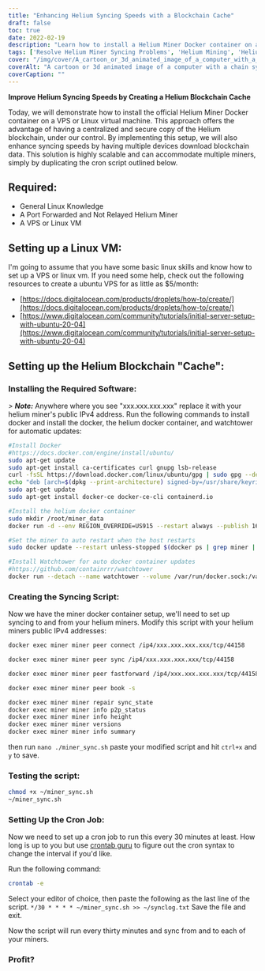 ```yaml
---
title: "Enhancing Helium Syncing Speeds with a Blockchain Cache"
draft: false
toc: true
date: 2022-02-19
description: "Learn how to install a Helium Miner Docker container on a VPS or Linux virtual machine for faster syncing speeds."
tags: ['Resolve Helium Miner Syncing Problems', 'Helium Mining', 'Helium Network Token (HNT)', 'Solve Synchronization Problems', 'Blockchain Technology for Helium', 'Docker Container', 'Docker Watchtower Monitoring', 'Virtual Private Server (VPS)', 'Automated Task Scheduler (Cron)', 'Automated Tasks with Cron Jobs']
cover: "/img/cover/A_cartoon_or_3d_animated_image_of_a_computer_with_a_chain.png"
coverAlt: "A cartoon or 3d animated image of a computer with a chain symbolizing the blockchain, connected to multiple other computer symbols representing the peers in the network, all connected to a central hub symbolizing the centralized cache setup."
coverCaption: ""
---
```


**Improve Helium Syncing Speeds by Creating a Helium Blockchain Cache**

Today, we will demonstrate how to install the official Helium Miner Docker container on a VPS or Linux virtual machine. This approach offers the advantage of having a centralized and secure copy of the Helium blockchain, under our control. By implementing this setup, we will also enhance syncing speeds by having multiple devices download blockchain data. This solution is highly scalable and can accommodate multiple miners, simply by duplicating the cron script outlined below.


## Required:
- General Linux Knowledge
- A Port Forwarded and Not Relayed Helium Miner 
- A VPS or Linux VM

## Setting up a Linux VM:
I'm going to assume that you have some basic linux skills and know how to set up a VPS or linux vm. 
If you need some help, check out the following resources to create a ubuntu VPS for as little as $5/month:
 - [https://docs.digitalocean.com/products/droplets/how-to/create/](https://docs.digitalocean.com/products/droplets/how-to/create/)
 - [https://www.digitalocean.com/community/tutorials/initial-server-setup-with-ubuntu-20-04](https://www.digitalocean.com/community/tutorials/initial-server-setup-with-ubuntu-20-04)

## Setting up the Helium Blockchain "Cache":
### Installing the Required Software:
*> **Note:*** Anywhere where you see "xxx.xxx.xxx.xxx" replace it with your helium miner's public IPv4 address.
Run the following commands to install docker and install the docker, the helium docker container, and watchtower for automatic updates:
```bash
#Install Docker
#https://docs.docker.com/engine/install/ubuntu/
sudo apt-get update
sudo apt-get install ca-certificates curl gnupg lsb-release
curl -fsSL https://download.docker.com/linux/ubuntu/gpg | sudo gpg --dearmor -o /usr/share/keyrings/docker-archive-keyring.gpg
echo "deb [arch=$(dpkg --print-architecture) signed-by=/usr/share/keyrings/docker-archive-keyring.gpg] https://download.docker.com/linux/ubuntu $(lsb_release -cs) stable" | sudo tee /etc/apt/sources.list.d/docker.list > /dev/null
sudo apt-get update
sudo apt-get install docker-ce docker-ce-cli containerd.io

#Install the helium docker container
sudo mkdir /root/miner_data
docker run -d --env REGION_OVERRIDE=US915 --restart always --publish 1680:1680/udp --publish 44158:44158/tcp --name miner --mount type=bind,source=/root/miner_data,target=/var/data quay.io/team-helium/miner:latest-amd64

#Set the miner to auto restart when the host restarts
sudo docker update --restart unless-stopped $(docker ps | grep miner | awk '{print $1}')

#Install Watchtower for auto docker container updates
#https://github.com/containrrr/watchtower
docker run --detach --name watchtower --volume /var/run/docker.sock:/var/run/docker.sock containrrr/watchtower
```
### Creating the Syncing Script:
Now we have the miner docker container setup, we'll need to set up syncing to and from your helium miners.
Modify this script with your helium miners public IPv4 addresses:
```bash
docker exec miner miner peer connect /ip4/xxx.xxx.xxx.xxx/tcp/44158 

docker exec miner miner peer sync /ip4/xxx.xxx.xxx.xxx/tcp/44158

docker exec miner miner peer fastforward /ip4/xxx.xxx.xxx.xxx/tcp/44158

docker exec miner miner peer book -s

docker exec miner miner repair sync_state
docker exec miner miner info p2p_status
docker exec miner miner info height
docker exec miner miner versions
docker exec miner miner info summary
```
then run ```nano ./miner_sync.sh``` paste your modified script and hit ```ctrl+x``` and ```y``` to save.

### Testing the script:
```bash
chmod +x ~/miner_sync.sh
~/miner_sync.sh
```

### Setting Up the Cron Job:
Now we need to set up a cron job to run this every 30 minutes at least. How long is up to you but use [crontab guru](https://crontab.guru/) to figure out the cron syntax to change the interval if you'd like.

Run the following command:
```bash
crontab -e
```
Select your editor of choice, then paste the following as the last line of the script.
```*/30 * * * * ~/miner_sync.sh >> ~/synclog.txt```
Save the file and exit.

Now the script will run every thirty minutes and sync from and to each of your miners.

### Profit?
